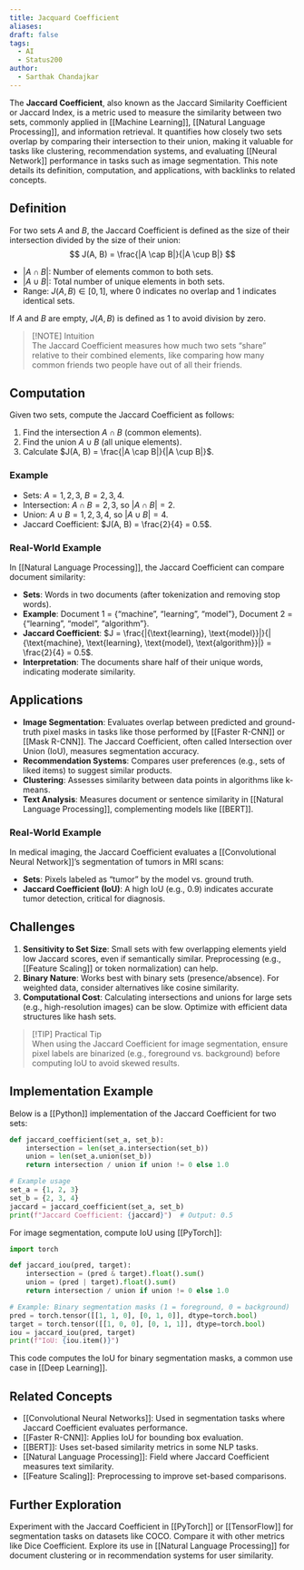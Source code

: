 ```yaml
---
title: Jacquard Coefficient
aliases: 
draft: false
tags:
  - AI
  - Status200
author:
  - Sarthak Chandajkar
---
```

The **Jaccard Coefficient**, also known as the Jaccard Similarity Coefficient or Jaccard Index, is a metric used to measure the similarity between two sets, commonly applied in [[Machine Learning]], [[Natural Language Processing]], and information retrieval. It quantifies how closely two sets overlap by comparing their intersection to their union, making it valuable for tasks like clustering, recommendation systems, and evaluating [[Neural Network]] performance in tasks such as image segmentation. This note details its definition, computation, and applications, with backlinks to related concepts.

## Definition

For two sets $A$ and $B$, the Jaccard Coefficient is defined as the size of their intersection divided by the size of their union:  
$$  
J(A, B) = \frac{|A \cap B|}{|A \cup B|}  
$$

- $|A \cap B|$: Number of elements common to both sets.
- $|A \cup B|$: Total number of unique elements in both sets.
- Range: $J(A, B) \in [0, 1]$, where $0$ indicates no overlap and $1$ indicates identical sets.

If $A$ and $B$ are empty, $J(A, B)$ is defined as $1$ to avoid division by zero.

> [!NOTE] Intuition  
> The Jaccard Coefficient measures how much two sets “share” relative to their combined elements, like comparing how many common friends two people have out of all their friends.

## Computation

Given two sets, compute the Jaccard Coefficient as follows:

1. Find the intersection $A \cap B$ (common elements).
2. Find the union $A \cup B$ (all unique elements).
3. Calculate $J(A, B) = \frac{|A \cap B|}{|A \cup B|}$.

### Example

- Sets: $A = {1, 2, 3}$, $B = {2, 3, 4}$.
- Intersection: $A \cap B = {2, 3}$, so $|A \cap B| = 2$.
- Union: $A \cup B = {1, 2, 3, 4}$, so $|A \cup B| = 4$.
- Jaccard Coefficient: $J(A, B) = \frac{2}{4} = 0.5$.

### Real-World Example

In [[Natural Language Processing]], the Jaccard Coefficient can compare document similarity:

- **Sets**: Words in two documents (after tokenization and removing stop words).
- **Example**: Document 1 = {“machine”, “learning”, “model”}, Document 2 = {“learning”, “model”, “algorithm”}.
- **Jaccard Coefficient**: $J = \frac{|{\text{learning}, \text{model}}|}{|{\text{machine}, \text{learning}, \text{model}, \text{algorithm}}|} = \frac{2}{4} = 0.5$.
- **Interpretation**: The documents share half of their unique words, indicating moderate similarity.

## Applications

- **Image Segmentation**: Evaluates overlap between predicted and ground-truth pixel masks in tasks like those performed by [[Faster R-CNN]] or [[Mask R-CNN]]. The Jaccard Coefficient, often called Intersection over Union (IoU), measures segmentation accuracy.
- **Recommendation Systems**: Compares user preferences (e.g., sets of liked items) to suggest similar products.
- **Clustering**: Assesses similarity between data points in algorithms like k-means.
- **Text Analysis**: Measures document or sentence similarity in [[Natural Language Processing]], complementing models like [[BERT]].

### Real-World Example

In medical imaging, the Jaccard Coefficient evaluates a [[Convolutional Neural Network]]’s segmentation of tumors in MRI scans:

- **Sets**: Pixels labeled as “tumor” by the model vs. ground truth.
- **Jaccard Coefficient (IoU)**: A high IoU (e.g., $0.9$) indicates accurate tumor detection, critical for diagnosis.

## Challenges

1. **Sensitivity to Set Size**: Small sets with few overlapping elements yield low Jaccard scores, even if semantically similar. Preprocessing (e.g., [[Feature Scaling]] or token normalization) can help.
2. **Binary Nature**: Works best with binary sets (presence/absence). For weighted data, consider alternatives like cosine similarity.
3. **Computational Cost**: Calculating intersections and unions for large sets (e.g., high-resolution images) can be slow. Optimize with efficient data structures like hash sets.

> [!TIP] Practical Tip  
> When using the Jaccard Coefficient for image segmentation, ensure pixel labels are binarized (e.g., foreground vs. background) before computing IoU to avoid skewed results.

## Implementation Example

Below is a [[Python]] implementation of the Jaccard Coefficient for two sets:

```python
def jaccard_coefficient(set_a, set_b):
    intersection = len(set_a.intersection(set_b))
    union = len(set_a.union(set_b))
    return intersection / union if union != 0 else 1.0

# Example usage
set_a = {1, 2, 3}
set_b = {2, 3, 4}
jaccard = jaccard_coefficient(set_a, set_b)
print(f"Jaccard Coefficient: {jaccard}")  # Output: 0.5
```

For image segmentation, compute IoU using [[PyTorch]]:

```python
import torch

def jaccard_iou(pred, target):
    intersection = (pred & target).float().sum()
    union = (pred | target).float().sum()
    return intersection / union if union != 0 else 1.0

# Example: Binary segmentation masks (1 = foreground, 0 = background)
pred = torch.tensor([[1, 1, 0], [0, 1, 0]], dtype=torch.bool)
target = torch.tensor([[1, 0, 0], [0, 1, 1]], dtype=torch.bool)
iou = jaccard_iou(pred, target)
print(f"IoU: {iou.item()}")
```

This code computes the IoU for binary segmentation masks, a common use case in [[Deep Learning]].

## Related Concepts

- [[Convolutional Neural Networks]]: Used in segmentation tasks where Jaccard Coefficient evaluates performance.
- [[Faster R-CNN]]: Applies IoU for bounding box evaluation.
- [[BERT]]: Uses set-based similarity metrics in some NLP tasks.
- [[Natural Language Processing]]: Field where Jaccard Coefficient measures text similarity.
- [[Feature Scaling]]: Preprocessing to improve set-based comparisons.

## Further Exploration

Experiment with the Jaccard Coefficient in [[PyTorch]] or [[TensorFlow]] for segmentation tasks on datasets like COCO. Compare it with other metrics like Dice Coefficient. Explore its use in [[Natural Language Processing]] for document clustering or in recommendation systems for user similarity.